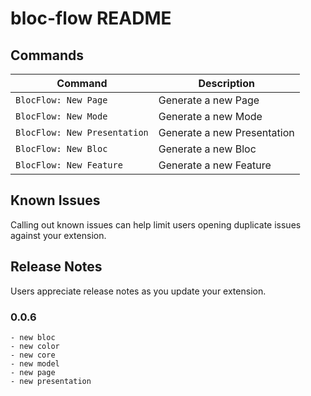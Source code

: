 # bloc-flow README

## Commands

| Command                      | Description                 |
| ---------------------------- | --------------------------- |
| `BlocFlow: New Page`         | Generate a new Page         |
| `BlocFlow: New Mode`         | Generate a new Mode         |
| `BlocFlow: New Presentation` | Generate a new Presentation |
| `BlocFlow: New Bloc`         | Generate a new Bloc         |
| `BlocFlow: New Feature`      | Generate a new Feature      |

## Known Issues

Calling out known issues can help limit users opening duplicate issues against your extension.

## Release Notes

Users appreciate release notes as you update your extension.

### 0.0.6

    - new bloc
    - new color
    - new core
    - new model
    - new page
    - new presentation
